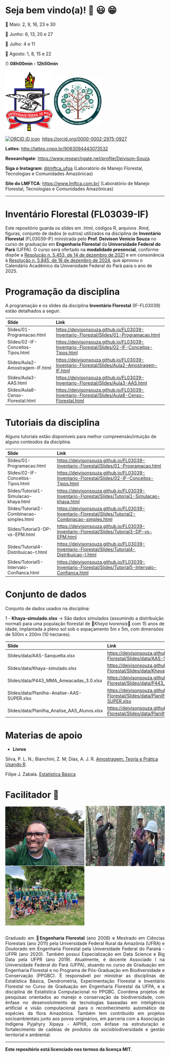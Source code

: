 
<!-- README.md is generated from README.Rmd. Please edit that file... -->
<!-- badges: start -->
<!-- badges: end -->
<!-- Emprestei a função list_github_files() da Curso-R (https://github.com/curso-r). A ideia desse readme emprestei da Curso-R. Achei excelente!-->

# Seja bem vindo(a)! :deciduous_tree: :smiley: :grin:

:calendar: Maio: 2, 9, 16, 23 e 30

:calendar: Junho: 6, 13, 20 e 27

:calendar: Julho: 4 e 11

:calendar: Agosto: 1, 8, 15 e 22

:alarm_clock: **08h00min - 12h50min**

<div>

<img src="Slides/fig/slide-title/ufpa.png" width="150" align="middle" class="center">
<img src="Slides/fig/slide-title/LMFTCA.png" width="150" align="middle" class="center">

<div>

<div itemscope="" itemtype="https://schema.org/Person">

<a itemprop="sameAs" content="https://orcid.org/0000-0002-2975-0927" href="https://orcid.org/0000-0002-2975-0927" target="orcid.widget" rel="me noopener noreferrer" style="vertical-align:top;"><img src="https://orcid.org/sites/default/files/images/orcid_16x16.png" style="width:1em;margin-right:.5em;" alt="ORCID iD icon">https://orcid.org/0000-0002-2975-0927</a>

</div>

**Lattes**: <http://lattes.cnpq.br/9063094443073532>

**Researchgate**: <https://www.researchgate.net/profile/Deivison-Souza>

**Siga o Instagram**:
[@lmftca_ufpa](https://www.instagram.com/lmftca_ufpa/) (Laboratório de
Manejo Florestal, Tecnologias e Comunidades Amazônicas)

**Site do LMFTCA**: <https://www.lmftca.com.br/> (Laboratório de Manejo
Florestal, Tecnologias e Comunidades Amazônicas)

------------------------------------------------------------------------

# Inventário Florestal (FL03039-IF)

Este repositório guarda os slides em .html, códigos R, arquivos .Rmd,
figuras, conjunto de dados (e outros) utilizados na disciplina de
**Inventário Florestal** (FL03039-IF) ministrada pelo **Prof. Deivison
Venicio Souza** no curso de graduação em **Engenharia Florestal** da
**Universidade Federal do Pará** (UFPA). O curso será ofertado na
**modalidade presencial**, conforme dispõe a [Resolução n. 5.453, de 14
de dezembro de
2021](https://sege.ufpa.br/boletim_interno/downloads/resolucoes/consepe/2021/5453%20Aprova%20a%20Resolu%C3%A7%C3%A3o%20sobre%20o%20retorno%20das%20Atividades%20Presenciais.pdf)
e em consonância à [Resolução n. 5.845, de 16 de dezembro de
2024](https://sege.ufpa.br/boletim_interno/downloads/resolucoes/consepe/2024/5845%20Aprova%20o%20Calend%C3%A1rio%20Acad%C3%AAmico%20da%20UFPA%20-%202025.pdf),
que aprovou o Calendário Acadêmico da Universidade Federal do Pará para
o ano de 2025.

# Programação da disciplina

A programação e os slides da disciplina **Inventário Florestal**
(IF-FL03039) estão detalhados a seguir.

| Slide | Link |
|:---|:---|
| Slides/01-Programacao.html | <https://deivisonsouza.github.io/FL03039-Inventario-Florestal/Slides/01-Programacao.html> |
| Slides/02-IF-Conceitos-Tipos.html | <https://deivisonsouza.github.io/FL03039-Inventario-Florestal/Slides/02-IF-Conceitos-Tipos.html> |
| Slides/Aula2-Amostragem-IF.html | <https://deivisonsouza.github.io/FL03039-Inventario-Florestal/Slides/Aula2-Amostragem-IF.html> |
| Slides/Aula3-AAS.html | <https://deivisonsouza.github.io/FL03039-Inventario-Florestal/Slides/Aula3-AAS.html> |
| Slides/Aula8-Censo-Florestal.html | <https://deivisonsouza.github.io/FL03039-Inventario-Florestal/Slides/Aula8-Censo-Florestal.html> |

# Tutoriais da disciplina

Alguns tutoriais estão disponíveis para melhor compreensão/intuição de
alguns conteúdos da disciplina.

| Slide | Link |
|:---|:---|
| Slides/01-Programacao.html | <https://deivisonsouza.github.io/FL03039-Inventario-Florestal/Slides/01-Programacao.html> |
| Slides/02-IF-Conceitos-Tipos.html | <https://deivisonsouza.github.io/FL03039-Inventario-Florestal/Slides/02-IF-Conceitos-Tipos.html> |
| Slides/Tutorial1-Simulacao-khaya.html | <https://deivisonsouza.github.io/FL03039-Inventario-Florestal/Slides/Tutorial1-Simulacao-khaya.html> |
| Slides/Tutorial2-Combinacao-simples.html | <https://deivisonsouza.github.io/FL03039-Inventario-Florestal/Slides/Tutorial2-Combinacao-simples.html> |
| Slides/Tutorial3-DP-vs-EPM.html | <https://deivisonsouza.github.io/FL03039-Inventario-Florestal/Slides/Tutorial3-DP-vs-EPM.html> |
| Slides/Tutorial4-Distribuicao-t.html | <https://deivisonsouza.github.io/FL03039-Inventario-Florestal/Slides/Tutorial4-Distribuicao-t.html> |
| Slides/Tutorial5-Intervalo-Confianca.html | <https://deivisonsouza.github.io/FL03039-Inventario-Florestal/Slides/Tutorial5-Intervalo-Confianca.html> |

# Conjunto de dados

Conjunto de dados usados na disciplina:

1 - **Khaya-simulado.xlsx** $\rightarrow$ São dados simulados (assumindo
a distribuição normal) para uma população florestal de 🌳*Khaya
Ivorensis*🌳 com 15 anos de idade, implantada a pleno sol sob o
espaçamento 5m x 5m, com dimensões de 500m x 200m (10 hectares).

| Slide | Link |
|:---|:---|
| Slides/data/AAS-Sanquetta.xlsx | <https://deivisonsouza.github.io/FL03039-Inventario-Florestal/Slides/data/AAS-Sanquetta.xlsx> |
| Slides/data/Khaya-simulado.xlsx | <https://deivisonsouza.github.io/FL03039-Inventario-Florestal/Slides/data/Khaya-simulado.xlsx> |
| Slides/data/P443_MMA_Ameacadas_3.0.xlsx | <https://deivisonsouza.github.io/FL03039-Inventario-Florestal/Slides/data/P443_MMA_Ameacadas_3.0.xlsx> |
| Slides/data/Planilha-Analise-AAS-SUPER.xlsx | <https://deivisonsouza.github.io/FL03039-Inventario-Florestal/Slides/data/Planilha-Analise-AAS-SUPER.xlsx> |
| Slides/data/Planilha_Analise_AAS_Alunos.xlsx | <https://deivisonsouza.github.io/FL03039-Inventario-Florestal/Slides/data/Planilha_Analise_AAS_Alunos.xlsx> |

# Materias de apoio

- **Livros**

Silva, P. L. N.; Bianchini, Z. M; Dias, A. J. R. [Amostragem: Teoria e
Prática Usando R](https://amostragemcomr.github.io/livro/index.html).

Filipe J. Zabala. [Estatística
Básica](http://www.filipezabala.com/enrs/amostragem-1.html#exm:urna-aass)

# Facilitador :deciduous_tree:

<div>

<img src="Slides/fig/slide-title/Foto.jpeg" width="250" align="middle" class="center">

<img src="Slides/fig/slide-title/Foto2.jpg" width="250" height="190" align="middle" class="center">

<img src="Slides/fig/slide-title/Foto3.jpg" width="250" align="middle" class="center">

<div>

<br>

<div align="justify">

Graduado em :deciduous_tree:**Engenharia Florestal** (ano 2008) e
Mestrado em Ciências Florestais (ano 2011) pela Universidade Federal
Rural da Amazônia (UFRA) e Doutorado em Engenharia Florestal pela
Universidade Federal do Paraná - UFPR (ano 2020). Também possui
Especialização em Data Science e Big Data pela UFPR (ano 2019).
Atualmente, é docente Associado I na Universidade Federal do Pará
(UFPA), atuando no curso de Graduação em Engenharia Florestal e no
Programa de Pós-Graduação em Biodiversidade e Conservação (PPGBC). É
responsável por ministrar as disciplinas de Estatística Básica,
Dendrometria, Experimentação Florestal e Inventário Florestal no Curso
de Graduação em Engenharia Florestal da UFPA, e a disciplina de
Estatística Computacional no PPGBC. Coordena projetos de pesquisas
orientados ao manejo e conservação da biodiversidade, com ênfase no
desenvolvimento de tecnologias baseadas em inteligência artificial e
visão computacional para o reconhecimento automático de espécies da
flora Amazônica. Também tem contribuído em projetos socioambientais
junto aos povos originários, em parceria com a Associação Indígena
Pyjahyry Xipaya - AIPHX, com ênfase na estruturação e fortalecimento de
cadeias de produtos da sociobiodiversidade e gestão territorial e
ambiental.

</div>

------------------------------------------------------------------------

**Este repositório está licenciado nos termos da licença MIT.**

</div>

</div>

</div>

</div>
